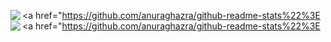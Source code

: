 <a href="https://github.com/anuraghazra/github-readme-stats%22%3E
  <img align="left" src="https://github-readme-stats.vercel.app/api?username=M0710Fa&count_private=true&show_icons=true" />
</a>
<a href="https://github.com/anuraghazra/github-readme-stats%22%3E
  <img align="left" src="https://github-readme-stats.vercel.app/api/top-langs/?username=M0710Fa" />
</a>

